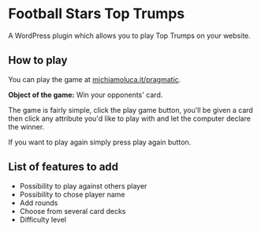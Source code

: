 # Football Stars Top Trumps

A WordPress plugin which allows you to play Top Trumps on your website.

## How to play
You can play the game at [michiamoluca.it/pragmatic](http://michiamoluca.it/pragmatic/).

**Object of the game:** Win your opponents' card.

The game is fairly simple, click the play game button, you'll be given a card
then click any attribute you'd like to play with and let the computer declare the winner.

If you want to play again simply press play again button.

## List of features to add
* Possibility to play against others player
* Possibility to chose player name
* Add rounds
* Choose from several card decks
* Difficulty level